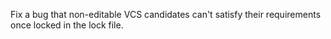 Fix a bug that non-editable VCS candidates can't satisfy their requirements once locked in the lock file.
